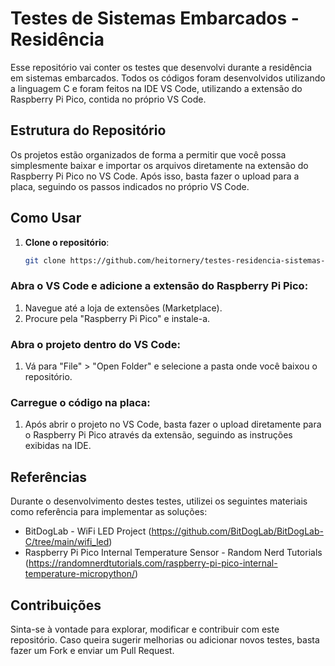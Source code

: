 # Testes de Sistemas Embarcados - Residência

Esse repositório vai conter os testes que desenvolvi durante a residência em sistemas embarcados. Todos os códigos foram desenvolvidos utilizando a linguagem C e foram feitos na IDE VS Code, utilizando a extensão do Raspberry Pi Pico, contida no próprio VS Code.

## Estrutura do Repositório

Os projetos estão organizados de forma a permitir que você possa simplesmente baixar e importar os arquivos diretamente na extensão do Raspberry Pi Pico no VS Code. Após isso, basta fazer o upload para a placa, seguindo os passos indicados no próprio VS Code.

## Como Usar

1. **Clone o repositório**:
   ```bash
   git clone https://github.com/heitornery/testes-residencia-sistemas-embarcados.git
   
### Abra o VS Code e adicione a extensão do Raspberry Pi Pico:

1. Navegue até a loja de extensões (Marketplace).
2. Procure pela "Raspberry Pi Pico" e instale-a.

### Abra o projeto dentro do VS Code:

1. Vá para "File" > "Open Folder" e selecione a pasta onde você baixou o repositório.

### Carregue o código na placa:

1. Após abrir o projeto no VS Code, basta fazer o upload diretamente para o Raspberry Pi Pico através da extensão, seguindo as instruções exibidas na IDE.

## Referências

Durante o desenvolvimento destes testes, utilizei os seguintes materiais como referência para implementar as soluções:

- BitDogLab - WiFi LED Project (https://github.com/BitDogLab/BitDogLab-C/tree/main/wifi_led)
- Raspberry Pi Pico Internal Temperature Sensor - Random Nerd Tutorials (https://randomnerdtutorials.com/raspberry-pi-pico-internal-temperature-micropython/)

## Contribuições

Sinta-se à vontade para explorar, modificar e contribuir com este repositório. Caso queira sugerir melhorias ou adicionar novos testes, basta fazer um Fork e enviar um Pull Request.
